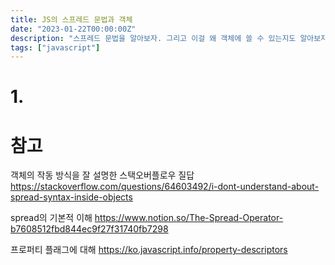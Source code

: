 ```yaml
---
title: JS의 스프레드 문법과 객체
date: "2023-01-22T00:00:00Z"
description: "스프레드 문법을 알아보자. 그리고 이걸 왜 객체에 쓸 수 있는지도 알아보자"
tags: ["javascript"]
---
```


# 1.

# 참고

객체의 작동 방식을 잘 설명한 스택오버플로우 질답 https://stackoverflow.com/questions/64603492/i-dont-understand-about-spread-syntax-inside-objects

spread의 기본적 이해 https://www.notion.so/The-Spread-Operator-b7608512fbd844ec9f27f31740fb7298

프로퍼티 플래그에 대해 https://ko.javascript.info/property-descriptors